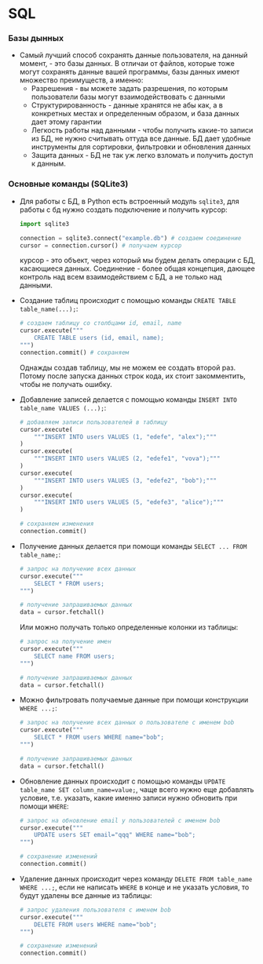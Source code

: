 # SQL

### Базы дынных
- Самый лучший способ сохранять данные пользователя, на данный момент, - это базы данных. В отличаи от файлов, которые тоже могут сохранять данные вашей программы, базы данных имеют множество преимуществ, а именно:
    - Разрешения - вы можете задать разрешения, по которым пользователи базы могут взаимодействовать с данными
    - Структурированность - данные хранятся не абы как, а в конкретных местах и определенным образом, и база данных дает этому гарантии
    - Легкость работы над данными - чтобы получить какие-то записи из БД, не нужно считывать оттуда все данные. БД дает удобные инструменты для сортировки, фильтровки и обновления данных
    - Защита данных - БД не так уж легко взломать и получить доступ к данным.

### Основные команды (SQLite3)
- Для работы с БД, в Python есть встроенный модуль `sqlite3`, для работы с бд нужно создать подключение и получить курсор:
    ```python
    import sqlite3

    connection = sqlite3.connect("example.db") # создаем соединение
    cursor = connection.cursor() # получаем курсор
    ```
    курсор - это объект, через который мы будем делать операции с БД, касающиеся данных. Соединение - более общая концепция, дающее контроль над всем взаимодействием с БД, а не только над данными.
- Создание таблиц происходит с помощью команды `CREATE TABLE table_name(...);`:
    ```python
    # создаем таблицу со столбцами id, email, name
    cursor.execute("""
        CREATE TABLE users (id, email, name); 
    """)
    connection.commit() # сохраняем
    ```
    Однажды создав таблицу, мы не можем ее создать второй раз. Потому после запуска данных строк кода, их стоит закомментить, чтобы не получать  ошибку.
- Добавление записей делается с помощью команды `INSERT INTO table_name VALUES (...);`:
    ```python
    # добавляем записи пользователей в таблицу
    cursor.execute(
        """INSERT INTO users VALUES (1, "edefe", "alex");"""
    )
    cursor.execute(
        """INSERT INTO users VALUES (2, "edefe1", "vova");"""
    )
    cursor.execute(
        """INSERT INTO users VALUES (3, "edefe2", "bob");"""
    )
    cursor.execute(
        """INSERT INTO users VALUES (5, "edefe3", "alice");"""
    )

    # сохраняем изменения
    connection.commit()
    ```

- Получение данных делается при помощи команды `SELECT ... FROM table_name;`:
    ```python
    # запрос на получение всех данных
    cursor.execute("""
        SELECT * FROM users;
    """)

    # получение запрашиваемых данных
    data = cursor.fetchall()
    ```
    Или можно получать только определенные колонки из таблицы:
    ```python
    # запрос на получение имен
    cursor.execute("""
        SELECT name FROM users;
    """)

    # получение запрашиваемых данных
    data = cursor.fetchall()
    ```
- Можно фильтровать получаемые данные при помощи конструкции `WHERE ...;`:
    ```python
    # запрос на получение всех данных о пользователе с именем bob
    cursor.execute("""
        SELECT * FROM users WHERE name="bob";
    """)

    # получение запрашиваемых данных
    data = cursor.fetchall()
    ```
- Обновление данных происходит с помощью команды `UPDATE table_name SET column_name=value;`, чаще всего нужно еще добавлять условие, т.е. указать, какие именно записи нужно обновить при помощи `WHERE`:
    ```python
    # запрос на обновление email у пользователей с именем bob
    cursor.execute("""
        UPDATE users SET email="qqq" WHERE name="bob";
    """)

    # сохранение изменений
    connection.commit()
    ```
- Удаление данных происходит через команду `DELETE FROM table_name WHERE ...;`, если не написать `WHERE` в конце и не указать условия, то будут удалены все данные из таблицы:
    ```python
    # запрос удаления пользователя с именем bob
    cursor.execute("""
        DELETE FROM users WHERE name="bob";
    """)

    # сохранение изменений
    connection.commit()
    ```
    